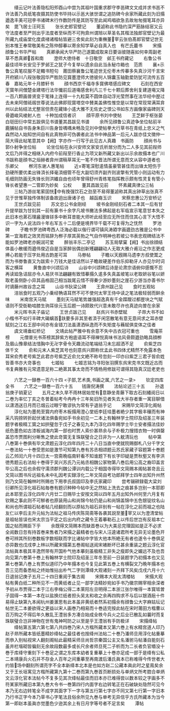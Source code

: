 <!-- { "loadSidebar": true } -->
　　缙云记叶法善隐松阳夘酉山中尝为其祖叶国重求郡守李邕碑文文成并求书邕不许法善乃具纸笔夜摄其防使书毕持以示邕大骇世谓之追防碑今余家所藏此刻为旧搨遒逸丰美可冠李书诸碑末行作数防传是其防写至此闻鸡唱欲急去故匆匆掇笔耳亦异矣　毘飞居士汪珂玉
　　张长史郎官壁记
　　董逌称此书隐约深严筋脉结宻又云守法度者至严则出乎法度者至纵而不可拘弇州谓旭以草圣名其楷法独郎官壁记为最所藏九成庙堂化度虞禇诸楷帖皆避三舍矣此刻为重橅董宰云张伯髙郎官壁记世无别本惟王奉常敬美有之陈仲醇摹以寄余知学草必自真入也　有芒氏蕞书
　　宋搨顔鲁公书华严帖
　　真卿承闻大华严防己遂圜成取来日要诣彼随喜如何幸周副老草不悉真卿首和南
　　澄师大徳侍者　十日敬空　邺王书府藏记
　　右鲁公书最佳顷年长安见于罗邺王之犹子今复举以遗余自此当永秘巾箱也　范质
　　襄示鲁公真笔叹服不足輙书短句　莆田蔡襄鲁公笔迹世无伦枣木传摹多失真沙河千言宋开府颍川八叚张敬因华严胜防见寳墨澄师大徳彼何人锦囊玉轴勤爱防犹可流传五百春　嘉祐元年十月膝轩书
　　顔书西京千福寺多寳佛塔感应碑文
　　石刻在西安天寳年间僧楚金建塔行法华懴前后道塲感舍利凡三千七十颗后葬舍利复建道塲又降一百八颗画普贤变于笔锋上连得一十九粒莫不圆体自动浮光莹然事在法华经中歴过去未来阿僧祗刼世尊说法此佛即现寳塔空中賛美盖佛性惟空是以常在常现常满耳弇州以此帖结法尤整宻但贵在藏锋小逺大雅不无佐史之恨公书如东方画像家庙碑则天骨遒峻风棱射人也　十种加成信者识
　　顔平原书刘中使帖
　　王芝鲜于枢张晏白珽田衍中常五跋俱见书谱董其昌跋见书谱
　　余所见顔鲁公真迹争坐位帖前半鹿脯帖自书告身朱巨川告身皆喁喁未畅及见刘中使帖拳大行草书在青纸上忠义之气森然动人始知世间自有此真物非可伪袭者此法书中神品第一后元人跋亦佳文徴仲一简大得此帖笔意其中【阙】字亦作一行写于此见古人真趣　书画防
　　顔尚书与郭仆射争坐位帖
　　论坐位帖在永兴安师文家安氏析居分而为二人多见其前叚师文后乃并得之相继入内府今前叚至行香止为项又新所藏又新出以示余故搨本也广川书跋称是顔书之烜赫者弇州谓稿草耳无一笔不作晋法所谓无意而文从容中道者也　乐卿父
　　栁河东谢人惠笔帖
　　近寄笔深慰逺情虽豪管甚佳而出锋太短伤于劲硬所要优柔出锋湏长择毫湏细管不在大副切须齐副齐则波撆有凭管小则运动有力毛细则防画无失锋长则洪纎自由也顷年曾得舒州青练笔指挥教示颇有性灵复有管小锋长者望惠一二管即为妙矣　公权
　　董其昌跋见前
　　怀素藏真律公三帖
　　三帖乃游丝笔萦囬恍中有挽强饮石之劲至不易得董逌称其真出钟草出张真不见于世惟草独传体制该备故逈出唐诸子也　越函裔玉识
　　宋蔡忠惠公万安桥记
　　王世贞跋见前
　　苏文忠公书金刚经
　　坡书金刚经刻石者二本其一后有甘升提举跋为甘刻其一前有篆书十余字凡坡书撇法多拂起是右军临宣示笔意甘本失之此旧本也苐石理麄漫锋铩多中断耳昔能大师听此经至应无所住而住其心言下大悟不识一字为人说法四十年右军五十二后便是境界毕千载不可复得为之怃然
　　罗池碑
　　子瞻书罗池碑粤西人泛海必载以偕行谓可镇风涛廼字画遒劲古雅是公书中第一宜海若之效灵而铭辞为栁子厚其英勃之气自作明神也若坡公书表忠观碑结法不能如罗池碑老亦婉润可爱
　　醉翁丰乐二亭记
　　苏玉局擘窠【阙】书出徐顔结体虽小散缓而遒伟俊迈自是当家醉翁偶创新矱翩翩动人无取大雅介甫沿之作志更成捧心若能于压字处用古韵差可耳
　　马劵帖
　　子瞻以天廐赐马遗李方叔使鬻之而为书劵鲁直又为跋索十万钱大是佳话然以子瞻故硬差作伯乐抑勒牙人亦见尔时词客之横耳
　　黄鲁直中兴颂后诗
　　山谷中兴颂碑后诗是论肃宗语俯仰感慨不忍再读廹急诘屈亦令人易厌书法翩翩有致惜摹搨久逺多失真盖坡笔以老取妍谷笔以妍取老虽侧卧小异其品格固己相当跋尾云惜不得秦少游妙墨刻之崖石少游当亦善书尔时谪藤州故谷念之耳
　　山谷书狄梁公碑
　　王弇州跋己见
　　食时五观帖
　　涪翁食时五观乃小乗经觕语耳然不可不使何太宰王侍中读之笔法极轻弱而鲜余味
　　米南宫天马赋
　　墨刻天马赋笔势雄强超逸真有千金蹀躞过都歴块之气赋语则不受衘勒啮膝生驹耳徐元玉后题一诗颇致代兴意未敢尽许也真迹向曽在余家
　　米元晖书夫子庙记
　　王世贞跋己见
　　赵呉兴书赤壁赋
　　子昻大书不如小楷书不如行丰碑大碣螭首趺要多非其至者湏于闲窓散笔有意无意间求之耳赤壁赋刻之江右王邸中间亦有金错刀法虽潇洒纵逸而不失矩度与蘓赋俱变体之佳者
　　虞文靖垂虹桥记
　　文靖此帖严雅中有余意不失中古衣冠可重也
　　雪庵茶榜
　　元僧普光书茶榜其辞紫方袍底语耳不得禅悦真味书法风骨颇遒劲略具顔栁及眉山豫章结法惜胸中无卍字骨令天趣流动笔端结习未忘超洒不足
　　俞紫芝四体千文
　　俞和元末人紫芝其号也刻意呉兴颇称优孟此书四体尤精然不免露本色耳宋俞秀老号紫芝此君亦号紫芝近俞允文絶不称号忽刻一印亦曰紫芝三君子皆俞姓皆善书亦大竒事也
　　七姬帖
　　七姬志铭为寻阳张羽撰东呉宋克书文既近古而书复典雅有元常遗意足称二絶苐其事太竒而不情杨用修跋可谓得其隐真汉廷老吏也











　　六艺之一録巻一百六十四
<子部,艺术类,书画之属,六艺之一录>
　　钦定四库全书
　　六艺之一録巻一百六十五　　钱唐倪涛撰
　　法帖论述三十五
　　孙退翁庚子销夏记
　　五月之末久旱不雨林居始觉有意静坐青藤下取古石刻繙阅日以二巻为率忆丁亥之冬曽着帖考今冉冉十三年矣旧所见者失去大半存者重一寓目聊借以潇洒送日月而已烟云过眼宁敢谬执为常有乎退翁手记
　　宋赐毕文简淳化阁帖
　　淳化帖为墨苑至寳内府枣木板搨用澄心堂纸李廷珪墨者絶少其字极丰穰而有神采凡钩捺转折起伏诸法俱备宛如手书余初见一二本上有翰林学士院印及绍圣三年装题字者极精工寳之如拱璧忽于戊子之春见九本乃淳化四年赐学士毕士安者搨法佳妙纸色墨色如古漆板诚海内第一部也时贾人索价甚昻余与子朴极力搜措衣物一时俱罄盖恐市贾图利分晰售之使此竒寳无复珠联璧合之日非为一人躭清玩也
　　帖中第八巻第十巻俱有毕文肃题云淳化四年四月二十八日当直中使就院赐御札八分千字文一巻法帖一十巻受恩如是激节可知第九巻有苏丞相颂题云苏氏家藏子容题第十巻题云乙邜闰六月十四日太一宫斋晩临南轩看不知谁题下有长字印疑是贾秋壑又有李洪徳秀题云右法帖十巻得于吴兴苏氏乃元祐丞相魏公家物第八巻后用公高之裔印盖言毕公高之后也余假守濡须郡刋魏公谭训内载公于相国寺得毕文简赐本阁帖甚竒且云文简以图书斥远祖名未中礼因考实録淳化二年文简自考功郎拜学士四年出知升州然则乃文简在翰林时所赐也下用李氏叔固印及李氏家藏印
　　尝考辍耕録载大梁刘衍卿所见淳化祖石帖毎巻有题识种种今帖中无之然帖上洗去之痕甚多岂别一本耶即此本耶至云淳化四年六月廿二日赐毕士安按文简以四年五月出知外州何至六月复有钦赐之事此则不可觧者也原装用山和尚锦今帖仍是山和尚锦盖锦中五色银锭纹名山和尚也所谓祖石帖者帖几经翻刻而以原帖为祖石非别有一帖在淳化之前而祖之也陆友仁以李后主升元帖为法帖之祖马传庆陈简斋等各袭其説至董宰又以为澄清堂帖是祖帖皆误也宋太宗当平定之后出内府之藏令王着摹勒石上以传后世岂有反祖本亡国之帖而赐臣下乎
　　余既得文简赐本而缺首巻以为大美忌完理固如是正不必求全阅数日忽有持首巻来售者乃宋搨之最精者也与宋人汪逵诸君所考无异无论墨色开巻可辨其所刻巻数板字数相联而字比诸帖中字皆大他本所絶无有者也遂令十巻俱足亦异数也戊戌李上林以所藏宋搨第五巻阁帖送阅宋裱断坏已甚余重装之题云淳化官法帖眞本极其丰逸然带有开国朴气他本摹刻虽极精工非失之瘦即失之媚远不及也吾向见第六巻第十巻上有翰林学士院印及绍圣三年冬至前一日装题字乃初搨本也又见第七巻第八巻上有贾似道印乃中年搨本也今复见此第五巻上有横裂文乃晩年搨本也吾三见而备悉帖之终始惟拈出朴气二字则潭绛大观诸刻一齐拜下风矣戊戌六月十六日退翁记庚子五月二十四日重阅于集古阁
　　宋赐本大观太清楼帖
　　宋搨大观帖有黄白纸二种所见不一而黄纸者止见一部字法精妙宛如手书乃徽宗赐宰相余深者予初从市贾得二本于江右李梅公得二本莱阳左旦明得二本浙江张尔唯得一本寳坻曽子固得一本第一本在以盐换烂纸者担头吴太和收之余再四购求不与后以银酒巵十件易得止缺第九本闻杭州姜滙思有此本虽非黄纸者然系初搨余有顔鲁公大字麻姑坛记帖世无二本姜欲得之更益以宋人画巻乃相易而十巻适完按此帖在宋时莆田方楷曹以百万购之不得后年久散乱王澧翁多方凑合始成全帙今兵火之后业已散乱如曩时而复珠联璧合岂非神物在世有鬼神呵防之以至是乎王澧翁有手防极详
　　宋搨绛帖
　　绛帖第五第六第七第八共四巻乃宋人方楷所藏本又第六巻上有水精宫道人印乃赵子昻所藏本皆纸墨精妙绛帖之最佳者也按绛州法帖二十巻乃潘师旦用淳化帖重摹而叅入别帖视宋人翻刻阁帖此最精采师旦尚哲宗秦国公主又名潘驸马帖潘自能刻石虽井栏堦砌皆徧刻无余故段数最多或长尺余者师旦死二子析而为二长者负官缗没十巻于库绛守重刻下十巻足之谓之东库本幼者复重摹上十巻亦足成一部于是绛有公私二本靖康兵火石并不存金人百年之间重摹至再南渡后潘氏眞本已称难得今传世者大约皆场中翻刻所谓亮字不全本新绛本北本是也如方赵二公藏本眞此时之星鳯矣余又于王长垣寓见方楷所藏第九第十二巻而第九巻首页断损处与单炳文所考脗合单炳文云淳化官本法帖今不复多见其次绛帖最佳而旧本亦已难得尝以数本较之字画多不符某家所藏旧本第九巻大令书一巻第四行内面字右边转笔正在石破缺处隐然可见今本乃无右边转笔全不成字其面字下一字与第五行第七字亦不同又第七行第一字旧本乃行书正字今本乃草书心字笔法且俗余所见九巻与单考无异信乎方氏所藏本为当今第一即赵本虽眞亦觉墨色少逊其余上有日月字等号者不足言矣
　　潭帖
